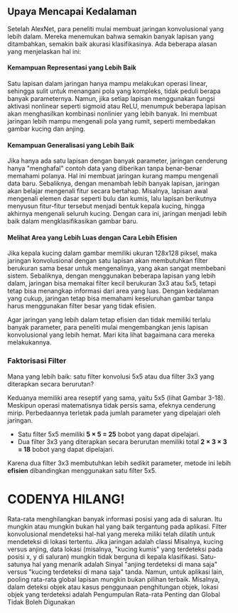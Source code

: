## **Upaya Mencapai Kedalaman**

Setelah AlexNet, para peneliti mulai membuat jaringan konvolusional yang lebih dalam. Mereka menemukan bahwa semakin banyak lapisan yang ditambahkan, semakin baik akurasi klasifikasinya. Ada beberapa alasan yang menjelaskan hal ini:  

#### **Kemampuan Representasi yang Lebih Baik**  
Satu lapisan dalam jaringan hanya mampu melakukan operasi linear, sehingga sulit untuk menangani pola yang kompleks, tidak peduli berapa banyak parameternya. Namun, jika setiap lapisan menggunakan fungsi aktivasi nonlinear seperti sigmoid atau ReLU, menumpuk beberapa lapisan akan menghasilkan kombinasi nonlinier yang lebih banyak. Ini membuat jaringan lebih mampu mengenali pola yang rumit, seperti membedakan gambar kucing dan anjing.  

#### **Kemampuan Generalisasi yang Lebih Baik**  
Jika hanya ada satu lapisan dengan banyak parameter, jaringan cenderung hanya "menghafal" contoh data yang diberikan tanpa benar-benar memahami polanya. Hal ini membuat jaringan kurang mampu mengenali data baru. Sebaliknya, dengan menambah lebih banyak lapisan, jaringan akan belajar mengenali fitur secara bertahap. Misalnya, lapisan awal mengenali elemen dasar seperti bulu dan kumis, lalu lapisan berikutnya menyusun fitur-fitur tersebut menjadi bentuk kepala kucing, hingga akhirnya mengenali seluruh kucing. Dengan cara ini, jaringan menjadi lebih baik dalam mengklasifikasikan gambar baru.  

#### **Melihat Area yang Lebih Luas dengan Cara Lebih Efisien**  
Jika kepala kucing dalam gambar memiliki ukuran 128x128 piksel, maka jaringan konvolusional dengan satu lapisan akan membutuhkan filter berukuran sama besar untuk mengenalinya, yang akan sangat membebani sistem. Sebaliknya, dengan menggunakan beberapa lapisan yang lebih dalam, jaringan bisa memakai filter kecil berukuran 3x3 atau 5x5, tetapi tetap bisa menangkap informasi dari area yang luas. Dengan kedalaman yang cukup, jaringan tetap bisa memahami keseluruhan gambar tanpa harus menggunakan filter besar yang tidak efisien.  

Agar jaringan yang lebih dalam tetap efisien dan tidak memiliki terlalu banyak parameter, para peneliti mulai mengembangkan jenis lapisan konvolusional yang lebih hemat. Mari kita lihat bagaimana cara mereka melakukannya.

### **Faktorisasi Filter**  

Mana yang lebih baik: satu filter konvolusi 5x5 atau dua filter 3x3 yang diterapkan secara berurutan?  

Keduanya memiliki area reseptif yang sama, yaitu 5x5 (lihat Gambar 3-18). Meskipun operasi matematisnya tidak persis sama, efeknya cenderung mirip. Perbedaannya terletak pada jumlah parameter yang dipelajari oleh jaringan.  

- Satu filter 5x5 memiliki **5 × 5 = 25** bobot yang dapat dipelajari.  
- Dua filter 3x3 yang diterapkan secara berurutan memiliki total **2 × 3 × 3 = 18** bobot yang dapat dipelajari.  

Karena dua filter 3x3 membutuhkan lebih sedikit parameter, metode ini lebih **efisien** dibandingkan menggunakan satu filter 5x5.

# CODENYA HILANG!

Rata-rata menghilangkan banyak informasi posisi yang ada di saluran. Itu mungkin atau mungkin bukan hal yang baik tergantung pada aplikasi. Filter konvolusional mendeteksi hal-hal yang mereka miliki telah dilatih untuk mendeteksi di lokasi tertentu. Jika jaringan adalah classi Misalnya, kucing versus anjing, data lokasi (misalnya, "kucing kumis" yang terdeteksi pada posisi x, y di saluran) mungkin tidak berguna di kepala klasifikasi. Satu-satunya hal yang menarik adalah Sinyal "anjing terdeteksi di mana saja" versus "kucing terdeteksi di mana saja" tanda. Namun, untuk aplikasi lain, pooling rata-rata global lapisan mungkin bukan pilihan terbaik. Misalnya, dalam deteksi objek atau kasus penggunaan penghitungan objek, lokasi objek yang terdeteksi adalah Pengumpulan Rata-rata Penting dan Global Tidak Boleh Digunakan

